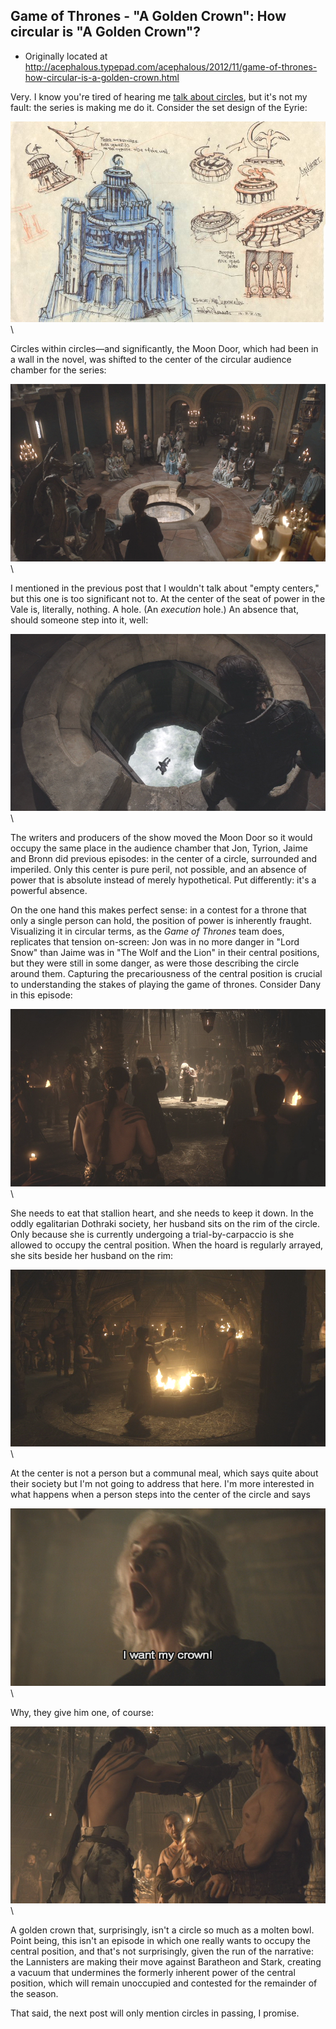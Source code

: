 ## Game of Thrones - "A Golden Crown": How circular is "A Golden Crown"?

 * Originally located at http://acephalous.typepad.com/acephalous/2012/11/game-of-thrones-how-circular-is-a-golden-crown.html

Very. I know you're tired of hearing me [talk about circles](http://acephalous.typepad.com/acephalous/2012/11/game-of-thrones-everyone-is-alone-everyone-is-surrounded-in-the-wolf-and-the-lion.html), but it's not my fault: the series is making me do it. Consider the set design of the Eyrie:

![6a00d8341c2df453ef017ee507307a970d](images/tv/game-of-thrones/a-golden-crown/6a00d8341c2df453ef017ee507307a970d.jpg)\ 

Circles within circles—and significantly, the Moon Door, which had been in a wall in the novel, was shifted to the center of the circular audience chamber for the series:

![6a00d8341c2df453ef017ee5075c8a970d](images/tv/game-of-thrones/a-golden-crown/6a00d8341c2df453ef017ee5075c8a970d.png)\ 

I mentioned in the previous post that I wouldn't talk about "empty centers," but this one is too significant not to. At the center of the seat of power in the Vale is, literally, nothing. A hole. (An *execution* hole.) An absence that, should someone step into it, well:

![6a00d8341c2df453ef017c33637be3970b](images/tv/game-of-thrones/a-golden-crown/6a00d8341c2df453ef017c33637be3970b.png)\ 

The writers and producers of the show moved the Moon Door so it would occupy the same place in the audience chamber that Jon, Tyrion, Jaime and Bronn did previous episodes: in the center of a circle, surrounded and imperiled. Only this center is pure peril, not possible, and an absence of power that is absolute instead of merely hypothetical. Put differently: it's a powerful absence.

On the one hand this makes perfect sense: in a contest for a throne that only a single person can hold, the position of power is inherently fraught. Visualizing it in circular terms, as the *Game of Thrones* team does, replicates that tension on-screen: Jon was in no more danger in "Lord Snow" than Jaime was in "The Wolf and the Lion" in their central positions, but they were still in some danger, as were those describing the circle around them. Capturing the precariousness of the central position is crucial to understanding the stakes of playing the game of thrones. Consider Dany in this episode:

![6a00d8341c2df453ef017c3363a21f970b](images/tv/game-of-thrones/a-golden-crown/6a00d8341c2df453ef017c3363a21f970b.png)\ 

She needs to eat that stallion heart, and she needs to keep it down. In the oddly egalitarian Dothraki society, her husband sits on the rim of the circle. Only because she is currently undergoing a trial-by-carpaccio is she allowed to occupy the central position. When the hoard is regularly arrayed, she sits beside her husband on the rim:

![6a00d8341c2df453ef017c3363adcd970b](images/tv/game-of-thrones/a-golden-crown/6a00d8341c2df453ef017c3363adcd970b.png)\ 

At the center is not a person but a communal meal, which says quite about their society but I'm not going to address that here. I'm more interested in what happens when a person steps into the center of the circle and says

![6a00d8341c2df453ef017ee507798c970d](images/tv/game-of-thrones/a-golden-crown/6a00d8341c2df453ef017ee507798c970d.png)\ 

Why, they give him one, of course:

![6a00d8341c2df453ef017d3d92585c970c](images/tv/game-of-thrones/a-golden-crown/6a00d8341c2df453ef017d3d92585c970c.png)\ 

A golden crown that, surprisingly, isn't a circle so much as a molten bowl. Point being, this isn't an episode in which one really wants to occupy the central position, and that's not surprisingly, given the run of the narrative: the Lannisters are making their move against Baratheon and Stark, creating a vacuum that undermines the formerly inherent power of the central position, which will remain unoccupied and contested for the remainder of the season.

That said, the next post will only mention circles in passing, I promise.
